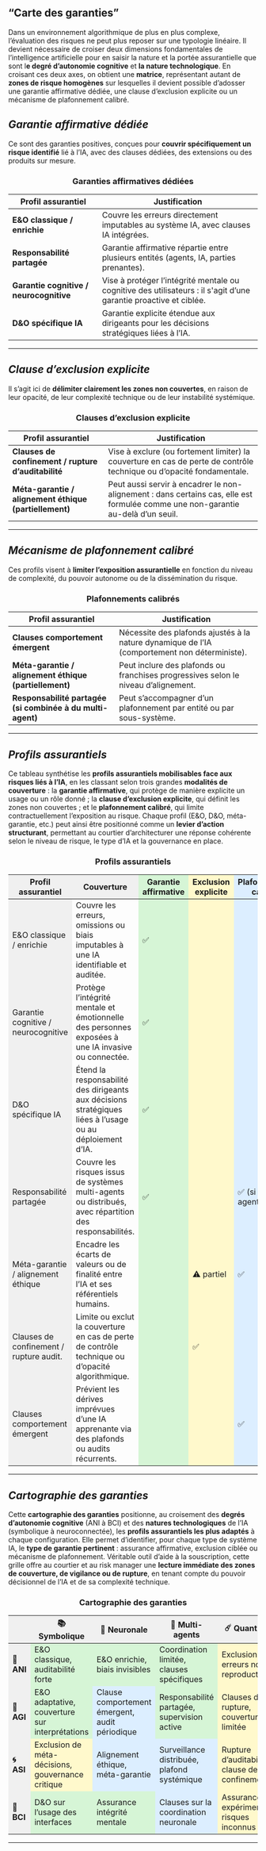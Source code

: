 ## **“Carte des garanties”**

Dans un environnement algorithmique de plus en plus complexe, l’évaluation des risques ne peut plus reposer sur une typologie linéaire. Il devient nécessaire de croiser deux dimensions fondamentales de l’intelligence artificielle pour en saisir la nature et la portée assurantielle que sont l**e degré d’autonomie cognitive** et **la nature technologique**. En croisant ces deux axes, on obtient une **matrice**, représentant autant de **zones de risque homogènes** sur lesquelles il devient possible d’adosser une garantie affirmative dédiée, une clause d’exclusion explicite ou un mécanisme de plafonnement calibré.

## ***Garantie affirmative dédiée***

Ce sont des garanties positives, conçues pour **couvrir spécifiquement un risque identifié** lié à l’IA, avec des clauses dédiées, des extensions ou des produits sur mesure.

<div style="text-align: center;">
<h3>Garanties affirmatives dédiées</h3>
</div>

| Profil assurantiel | Justification |
| ----- | ----- |
| **E&O classique / enrichie** | Couvre les erreurs directement imputables au système IA, avec clauses IA intégrées. |
| **Responsabilité partagée** | Garantie affirmative répartie entre plusieurs entités (agents, IA, parties prenantes). |
| **Garantie cognitive / neurocognitive** | Vise à protéger l’intégrité mentale ou cognitive des utilisateurs : il s'agit d’une garantie proactive et ciblée. |
| **D&O spécifique IA** | Garantie explicite étendue aux dirigeants pour les décisions stratégiques liées à l’IA. |

---

## ***Clause d’exclusion explicite***

Il s’agit ici de **délimiter clairement les zones non couvertes**, en raison de leur opacité, de leur complexité technique ou de leur instabilité systémique.

<div style="text-align: center;">
<h3>Clauses d’exclusion explicite</h3>
</div>

| Profil assurantiel | Justification |
| ----- | ----- |
| **Clauses de confinement / rupture d’auditabilité** | Vise à exclure (ou fortement limiter) la couverture en cas de perte de contrôle technique ou d’opacité fondamentale. |
| **Méta-garantie / alignement éthique (partiellement)** | Peut aussi servir à encadrer le non-alignement : dans certains cas, elle est formulée comme une non-garantie au-delà d’un seuil. |

---

## ***Mécanisme de plafonnement calibré***

Ces profils visent à **limiter l’exposition assurantielle** en fonction du niveau de complexité, du pouvoir autonome ou de la dissémination du risque.

<div style="text-align: center;">
<h3>Plafonnements calibrés</h3>
</div>

| Profil assurantiel | Justification |
| ----- | ----- |
| **Clauses comportement émergent** | Nécessite des plafonds ajustés à la nature dynamique de l’IA (comportement non déterministe). |
| **Méta-garantie / alignement éthique (partiellement)** | Peut inclure des plafonds ou franchises progressives selon le niveau d’alignement. |
| **Responsabilité partagée (si combinée à du multi-agent)** | Peut s’accompagner d’un plafonnement par entité ou par sous-système. |

---

## ***Profils assurantiels***

Ce tableau synthétise les **profils assurantiels mobilisables face aux risques liés à l’IA**, en les classant selon trois grandes **modalités de couverture** : la **garantie affirmative**, qui protège de manière explicite un usage ou un rôle donné ; la **clause d’exclusion explicite**, qui définit les zones non couvertes ; et le **plafonnement calibré**, qui limite contractuellement l’exposition au risque. Chaque profil (E&O, D&O, méta-garantie, etc.) peut ainsi être positionné comme un **levier d’action structurant**, permettant au courtier d’architecturer une réponse cohérente selon le niveau de risque, le type d’IA et la gouvernance en place.

<div style="text-align: center;">
<h3>Profils assurantiels</h3>
</div>
<table>
  <thead style="background-color:#f0f0f0;">
    <tr>
      <th style="background-color:#f0f0f0;">Profil assurantiel</th>
      <th>Couverture</th>
      <th style="background-color:#d6f5d6;">Garantie affirmative</th>
      <th style="background-color:#fff9cc;">Exclusion explicite</th>
      <th style="background-color:#dceeff;">Plafonnement calibré</th>
    </tr>
  </thead>
  <tbody>
    <tr>
      <td style="background-color:#f0f0f0;">E&amp;O classique / enrichie</td>
      <td>Couvre les erreurs, omissions ou biais imputables à une IA identifiable et auditée.</td>
      <td style="background-color:#d6f5d6;">✅</td>
      <td style="background-color:#fff9cc;"></td>
      <td style="background-color:#dceeff;"></td>
    </tr>
    <tr>
      <td style="background-color:#f0f0f0;">Garantie cognitive / neurocognitive</td>
      <td>Protège l’intégrité mentale et émotionnelle des personnes exposées à une IA invasive ou connectée.</td>
      <td style="background-color:#d6f5d6;">✅</td>
      <td style="background-color:#fff9cc;"></td>
      <td style="background-color:#dceeff;"></td>
    </tr>
    <tr>
      <td style="background-color:#f0f0f0;">D&amp;O spécifique IA</td>
      <td>Étend la responsabilité des dirigeants aux décisions stratégiques liées à l’usage ou au déploiement d’IA.</td>
      <td style="background-color:#d6f5d6;">✅</td>
      <td style="background-color:#fff9cc;"></td>
      <td style="background-color:#dceeff;"></td>
    </tr>
    <tr>
      <td style="background-color:#f0f0f0;">Responsabilité partagée</td>
      <td>Couvre les risques issus de systèmes multi-agents ou distribués, avec répartition des responsabilités.</td>
      <td style="background-color:#d6f5d6;">✅</td>
      <td style="background-color:#fff9cc;"></td>
      <td style="background-color:#dceeff;">✅ (si multi-agent)</td>
    </tr>
    <tr>
      <td style="background-color:#f0f0f0;">Méta-garantie / alignement éthique</td>
      <td>Encadre les écarts de valeurs ou de finalité entre l’IA et ses référentiels humains.</td>
      <td style="background-color:#d6f5d6;"></td>
      <td style="background-color:#fff9cc;">⚠️ partiel</td>
      <td style="background-color:#dceeff;">✅</td>
    </tr>
    <tr>
      <td style="background-color:#f0f0f0;">Clauses de confinement / rupture audit.</td>
      <td>Limite ou exclut la couverture en cas de perte de contrôle technique ou d’opacité algorithmique.</td>
      <td style="background-color:#d6f5d6;"></td>
      <td style="background-color:#fff9cc;">✅</td>
      <td style="background-color:#dceeff;"></td>
    </tr>
    <tr>
      <td style="background-color:#f0f0f0;">Clauses comportement émergent</td>
      <td>Prévient les dérives imprévues d’une IA apprenante via des plafonds ou audits récurrents.</td>
      <td style="background-color:#d6f5d6;"></td>
      <td style="background-color:#fff9cc;"></td>
      <td style="background-color:#dceeff;">✅</td>
    </tr>
  </tbody>
</table>

---

## ***Cartographie des garanties***

Cette **cartographie des garanties** positionne, au croisement des **degrés d’autonomie cognitive** (ANI à BCI) et des **natures technologiques** de l’IA (symbolique à neuroconnectée), les **profils assurantiels les plus adaptés** à chaque configuration. Elle permet d’identifier, pour chaque type de système IA, le **type de garantie pertinent** : assurance affirmative, exclusion ciblée ou mécanisme de plafonnement. Véritable outil d’aide à la souscription, cette grille offre au courtier et au risk manager une **lecture immédiate des zones de couverture, de vigilance ou de rupture**, en tenant compte du pouvoir décisionnel de l’IA et de sa complexité technique.

<div style="text-align: center;">
<h3>Cartographie des garanties</h3>

</div>
<table>
  <thead style="background-color:#f0f0f0;">
    <tr>
      <th style="background-color:#f0f0f0;"></th>
      <th>📚 Symbolique</th>
      <th>🧬 Neuronale</th>
      <th>🤝 Multi-agents</th>
      <th>☄️ Quantique</th>
      <th>🔗 Neuroconnectée</th>
    </tr>
  </thead>
  <tbody>
    <tr>
      <td style="background-color:#f0f0f0;"><strong>🔧 ANI</strong></td>
      <td style="background-color:#d6f5d6;">E&amp;O classique, auditabilité forte</td>
      <td style="background-color:#d6f5d6;">E&amp;O enrichie, biais invisibles</td>
      <td style="background-color:#d6f5d6;">Coordination limitée, clauses spécifiques</td>
      <td style="background-color:#fff9cc;">Exclusion sur erreurs non reproductibles</td>
      <td style="background-color:#d6f5d6;">Consentement utilisateur renforcé</td>
    </tr>
    <tr>
      <td style="background-color:#f0f0f0;"><strong>🧩 AGI</strong></td>
      <td style="background-color:#d6f5d6;">E&amp;O adaptative, couverture sur interprétations</td>
      <td style="background-color:#dceeff;">Clause comportement émergent, audit périodique</td>
      <td style="background-color:#d6f5d6;">Responsabilité partagée, supervision active</td>
      <td style="background-color:#fff9cc;">Clauses de rupture, couverture limitée</td>
      <td style="background-color:#d6f5d6;">Protection cognitive, obligation d’information</td>
    </tr>
    <tr>
      <td style="background-color:#f0f0f0;"><strong>🌀 ASI</strong></td>
      <td style="background-color:#fff9cc;">Exclusion de méta-décisions, gouvernance critique</td>
      <td style="background-color:#dceeff;">Alignement éthique, méta-garantie</td>
      <td style="background-color:#dceeff;">Surveillance distribuée, plafond systémique</td>
      <td style="background-color:#fff9cc;">Rupture d’auditabilité, clause de confinement</td>
      <td style="background-color:#d6f5d6;">Protection de l’identité cognitive</td>
    </tr>
    <tr>
      <td style="background-color:#f0f0f0;"><strong>🧠 BCI</strong></td>
      <td style="background-color:#d6f5d6;">D&amp;O sur l’usage des interfaces</td>
      <td style="background-color:#d6f5d6;">Assurance intégrité mentale</td>
      <td style="background-color:#dceeff;">Clauses sur la coordination neuronale</td>
      <td style="background-color:#fff9cc;">Assurance expérimentale, risques inconnus</td>
      <td style="background-color:#d6f5d6;">Garantie neurocognitive, consentement fort</td>
    </tr>
  </tbody>
</table>

---

